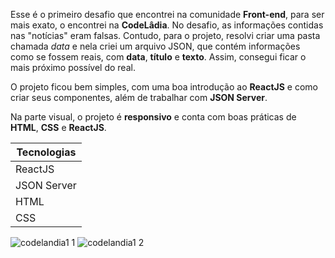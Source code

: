 Esse é o primeiro desafio que encontrei na comunidade **Front-end**, para ser mais exato, o encontrei na **CodeLâdia**. No desafio, as informações contidas nas "notícias" eram falsas. Contudo, para o projeto, resolvi criar uma pasta chamada *data* e nela criei um arquivo JSON, que contém informações como se fossem reais, com **data**, **título** e **texto**. Assim, consegui ficar o mais próximo possível do real.

O projeto ficou bem simples, com uma boa introdução ao **ReactJS** e como criar seus componentes, além de trabalhar com **JSON Server**.

Na parte visual, o projeto é **responsivo** e conta com boas práticas de **HTML**, **CSS** e **ReactJS**.

| Tecnologias |
|-------------|
| ReactJS     |
| JSON Server |
| HTML        |
| CSS         |


![codelandia1 1](https://github.com/DevDemetrio/DesafioCodelandia1/assets/81098797/3b4f6dfe-86fd-4207-a791-9546120cf5af)
![codelandia1 2](https://github.com/DevDemetrio/DesafioCodelandia1/assets/81098797/41fc1e7d-c6e5-4924-a7c6-cc0e0858aff1)
